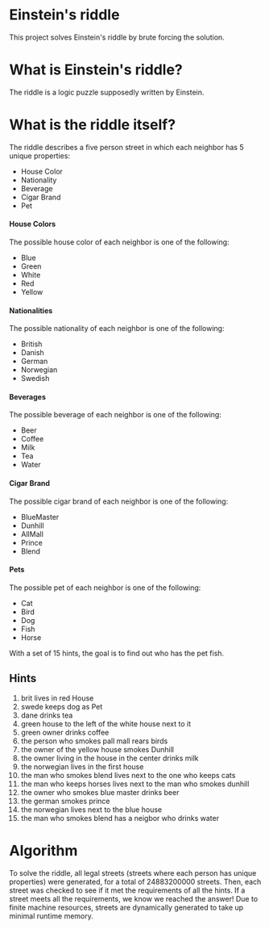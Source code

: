 

# Einstein's riddle
This project solves Einstein's riddle by brute forcing the solution.

# What is Einstein's riddle?
The riddle is a logic puzzle supposedly written by Einstein.

# What is the riddle itself?
The riddle describes a five person street in which each neighbor has 5 unique properties:

- House Color
- Nationality
- Beverage
- Cigar Brand
- Pet

#### House Colors
The possible house color of each neighbor is one of the following:

- Blue
- Green
- White
- Red
- Yellow

#### Nationalities
The possible nationality of each neighbor is one of the following:

- British
- Danish
- German
- Norwegian
- Swedish

#### Beverages
The possible beverage of each neighbor is one of the following:

- Beer
- Coffee
- Milk
- Tea
- Water

#### Cigar Brand
The possible cigar brand of each neighbor is one of the following:

- BlueMaster
- Dunhill
- AllMall
- Prince
- Blend

#### Pets
The possible pet of each neighbor is one of the following:

- Cat
- Bird
- Dog
- Fish
- Horse

With a set of 15 hints, the goal is to find out who has the pet fish.

## Hints
1. brit lives in red House
2. swede keeps dog as Pet
3. dane drinks tea 
4. green house to the left of the white house next to it 
5. green owner drinks coffee
6. the person who smokes pall mall rears birds
7. the owner of the yellow house smokes Dunhill
8. the owner living in the house in the center drinks milk
9. the norwegian lives in the first house
10. the man who smokes blend lives next to the one who keeps cats 
11. the man who keeps horses lives next to the man who smokes dunhill 
12. the owner who smokes blue master drinks beer
13. the german smokes prince 
14. the norwegian lives next to the blue house
15. the man who smokes blend has a neigbor who drinks water

# Algorithm
To solve the riddle, all legal streets (streets where each person has unique properties) were generated, for a total of 24883200000 streets. Then, each street was checked to see if it met the requirements of all the hints. If a street meets all the requirements, we know we reached the answer! 
Due to finite machine resources, streets are dynamically generated to take up minimal runtime memory.
